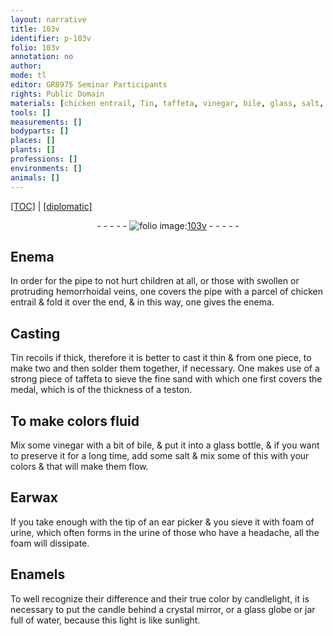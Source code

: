 ```yaml
---
layout: narrative
title: 103v
identifier: p-103v
folio: 103v
annotation: no
author:
mode: tl
editor: GR8975 Seminar Participants
rights: Public Domain
materials: [chicken entrail, Tin, taffeta, vinegar, bile, glass, salt, Earwax, urine, Enamels, crystal, water]
tools: []
measurements: []
bodyparts: []
places: []
plants: []
professions: []
environments: []
animals: []
---
```


<p><a href="{{ site.baseurl }}/translation/">[TOC]</a> | <a href="{{ site.baseurl }}/texts/p-103v_tc/" target="_blank">[diplomatic]</a></p><div class="folio" align="center">- - - - - <a href="http://gallica.bnf.fr/ark:/12148/btv1b10500001g/f212.image" target="_blank"><img src="https://cu-mkp.github.io/2017-workshop-edition/assets/photo-icon.png" alt="folio image: " style="display:inline-block; margin-bottom:-3px;"/>103v</a> - - - - - </div>  
  

## Enema

 
 In order for the pipe to not hurt children at all, or those with swollen or protruding hemorrhoidal veins, one covers the pipe with a parcel of <span class="m">chicken entrail</span> & fold it over the end, & in this way, one gives the enema.
 
 
  

## Casting

 
 <span class="m">Tin</span> recoils if thick, therefore it is better to cast it thin & from one piece, to make two and then solder them together, if necessary. One makes use of a strong piece of <span class="m">taffeta</span> to sieve the fine sand with which one first covers the medal, which is of the thickness of a teston.
 
 
  

## To make colors fluid

 
 Mix some <span class="m">vinegar</span> with a bit of <span class="m">bile</span>, & put it into a <span class="m">glass</span> bottle, & if you want to preserve it for a long time, add some <span class="m">salt</span> & mix some of this with your colors & that will make them flow.
 
 
  

## <span class="m">Earwax</span>

 
 If you take enough with the tip of an ear picker & you sieve it with foam of <span class="m">urine</span>, which often forms in <span class="sup">the <span class="m">urine</span></span> of those who have a headache, all the foam will dissipate.
 
 
  

## <span class="m">Enamels</span>

 
 To well recognize their difference and their true color by candlelight, it is necessary to put the candle behind a <span class="m">crystal</span> mirror, or a <span class="m">glass</span> globe or jar full of <span class="m">water</span>, because this light is like sunlight.
 
